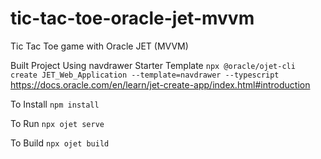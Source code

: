 # tic-tac-toe-oracle-jet-mvvm
Tic Tac Toe game with Oracle JET (MVVM)

Built Project Using navdrawer Starter Template
`npx @oracle/ojet-cli create JET_Web_Application --template=navdrawer --typescript`
https://docs.oracle.com/en/learn/jet-create-app/index.html#introduction

To Install
`npm install`

To Run
`npx ojet serve`

To Build
`npx ojet build`

